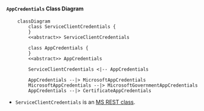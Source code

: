 #### `AppCredentials` Class Diagram

```mermaid
    classDiagram
        class ServiceClientCredentials {
        }
        <<abstract>> ServiceClientCredentials

        class AppCredentials {
        }
        <<abstract>> AppCredentials
    
        ServiceClientCredentials <|-- AppCredentials

        AppCredentials --|> MicrosoftAppCredentials
        MicrosoftAppCredentials --|> MicrosoftGovernmentAppCredentials
        AppCredentials --|> CertificateAppCredentials
```
* `ServiceClientCredentials` is an [MS REST class](https://docs.microsoft.com/en-us/dotnet/api/microsoft.rest.serviceclientcredentials?view=azure-dotnet).